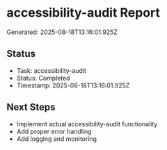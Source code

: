 # accessibility-audit Report

Generated: 2025-08-18T13:16:01.925Z

## Status
- Task: accessibility-audit
- Status: Completed
- Timestamp: 2025-08-18T13:16:01.925Z

## Next Steps
- Implement actual accessibility-audit functionality
- Add proper error handling
- Add logging and monitoring
